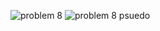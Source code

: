 ![problem 8](https://github.com/user-attachments/assets/6366efe8-9be2-46a3-8236-28142d7f42d8)
![problem 8 psuedo](https://github.com/user-attachments/assets/dba206b2-547e-4c3e-b406-795ac3d14f20)


